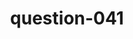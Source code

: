 ---
layout: question
title: question-041
number: 041
question: Name a country with a lot of land.
answer1: Russia | 31
answer2: China | 17
answer3: Canada | 17
answer4: USA | 16
answer5: Greenland | 5
answer6: Mexico | 4
answer7: Australia | 4
answer8: India | 2
answer9:
answer10:
---